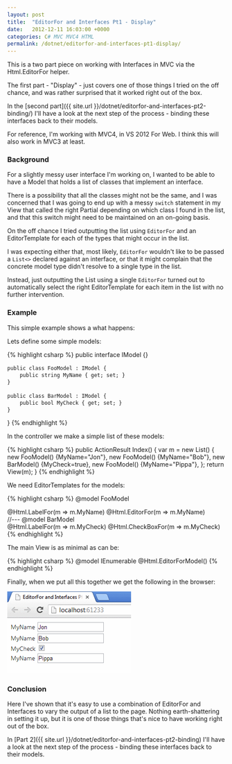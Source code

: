 ```yaml
---
layout: post
title:  "EditorFor and Interfaces Pt1 - Display"
date:   2012-12-11 16:03:00 +0000
categories: C# MVC MVC4 HTML
permalink: /dotnet/editorfor-and-interfaces-pt1-display/
---
```



This is a two part piece on working with Interfaces in MVC via the Html.EditorFor helper.

The first part - "Display" - just covers one of those things I tried on the off chance, and was rather surprised that it worked right out of the box.

In the [second part]({{ site.url }}/dotnet/editorfor-and-interfaces-pt2-binding/) I'll have a look at the next step of the process - binding these interfaces back to their models.

For reference, I'm working with MVC4, in VS 2012 For Web. I think this will also work in MVC3 at least.

### Background

For a slightly messy user interface I'm working on, I wanted to be able to have a Model that holds a list of classes that implement an interface.

There is a possibility that all the classes might not be the same, and I was concerned that I was going to end up with a messy `switch` statement in my View that called the right Partial depending on which class I found in the list, and that this switch might need to be maintained on an on-going basis.

On the off chance I tried outputting the list using `EditorFor` and an EditorTemplate for each of the types that might occur in the list.

I was expecting either that, most likely, `EditorFor` wouldn't like to be passed a `List<>` declared against an interface, or that it might complain that the concrete model type didn't resolve to a single type in the list.

Instead, just outputting the List using a single `EditorFor` turned out to automatically select the right EditorTemplate for each item in the list with no further intervention.

### Example

This simple example shows a what happens:

Lets define some simple models:

{% highlight csharp %}
public interface IModel {}

    public class FooModel : IModel {
        public string MyName { get; set; }
    }

    public class BarModel : IModel {
        public bool MyCheck { get; set; }
    }
}
{% endhighlight %}

In the controller we make a simple list of these models:

{% highlight csharp %}
public ActionResult Index()
{
    var m = new List<IModel>() {
        new FooModel() {MyName="Jon"},
        new FooModel() {MyName="Bob"},
        new BarModel() {MyCheck=true},
        new FooModel() {MyName="Pippa"},
    };
    return View(m);
}
{% endhighlight %}

We need EditorTemplates for the models:

{% highlight csharp %}
@model FooModel   
<div>
    @Html.LabelFor(m => m.MyName)
    @Html.EditorFor(m => m.MyName)
</div>
//---
@model BarModel
<div>
    @Html.LabelFor(m => m.MyCheck)
    @Html.CheckBoxFor(m => m.MyCheck)
</div>
{% endhighlight %}

The main View is as minimal as can be:

{% highlight csharp %}
@model IEnumerable<IModel>
@Html.EditorForModel()
{% endhighlight %}

Finally, when we put all this together we get the following in the browser:

<img src="/assets/EditorForAndInterfacesPt1.png" alt="EditorFor And Interfaces Pt1 Result">

### Conclusion

Here I've shown that it's easy to use a combination of EditorFor and Interfaces to vary the output of a list to the page. Nothing earth-shattering in setting it up, but it is one of those things that's nice to have working right out of the box.

In [Part 2]({{ site.url }}/dotnet/editorfor-and-interfaces-pt2-binding) I'll have a look at the next step of the process - binding these interfaces back to their models.